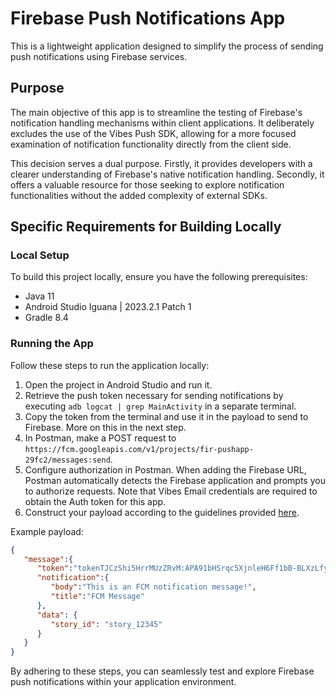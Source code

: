# Firebase Push Notifications App

This is a lightweight application designed to simplify the process of sending push notifications using Firebase services.

## Purpose

The main objective of this app is to streamline the testing of Firebase's notification handling mechanisms within client applications. It deliberately excludes the use of the Vibes Push SDK, allowing for a more focused examination of notification functionality directly from the client side.

This decision serves a dual purpose. Firstly, it provides developers with a clearer understanding of Firebase's native notification handling. Secondly, it offers a valuable resource for those seeking to explore notification functionalities without the added complexity of external SDKs.

## Specific Requirements for Building Locally

### Local Setup

To build this project locally, ensure you have the following prerequisites:

- Java 11
- Android Studio Iguana | 2023.2.1 Patch 1
- Gradle 8.4

### Running the App

Follow these steps to run the application locally:

1. Open the project in Android Studio and run it.
2. Retrieve the push token necessary for sending notifications by executing `adb logcat | grep MainActivity` in a separate terminal.
3. Copy the token from the terminal and use it in the payload to send to Firebase. More on this in the next step.
4. In Postman, make a POST request to `https://fcm.googleapis.com/v1/projects/fir-pushapp-29fc2/messages:send`.
5. Configure authorization in Postman. When adding the Firebase URL, Postman automatically detects the Firebase application and prompts you to authorize requests. Note that Vibes Email credentials are required to obtain the Auth token for this app.
6. Construct your payload according to the guidelines provided [here](https://firebase.google.com/docs/cloud-messaging/migrate-v1).

Example payload: 
```json
{
   "message":{
      "token":"tokenTJCzShi5HrrMUzZRvM:APA91bHSrqc5XjnleH6Ff1bB-BLXzLfyHkqoqBqpZK0HjFiiIDQ6I6dnWaZS92XvmbgZ0QD8PH6SJTdPXrg",
      "notification":{
         "body":"This is an FCM notification message!",
         "title":"FCM Message"
      },
      "data": {
         "story_id": "story_12345"
      }
   }
}
```
By adhering to these steps, you can seamlessly test and explore Firebase push notifications within your application environment.
